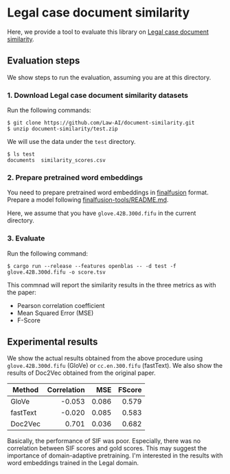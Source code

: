 # Legal case document similarity

Here, we provide a tool to evaluate this library on [Legal case document similarity](https://arxiv.org/abs/2209.12474).

## Evaluation steps

We show steps to run the evaluation, assuming you are at this directory.

### 1. Download Legal case document similarity datasets

Run the following commands:

```shell
$ git clone https://github.com/Law-AI/document-similarity.git
$ unzip document-similarity/test.zip
```

We will use the data under the `test` directory.

```shell
$ ls test
documents  similarity_scores.csv
```

### 2. Prepare pretrained word embeddings

You need to prepare pretrained word embeddings in [finalfusion](https://docs.rs/finalfusion/) format.
Prepare a model following [finalfusion-tools/README.md](../../finalfusion-tools/README.md).

Here, we assume that you have `glove.42B.300d.fifu` in the current directory.

### 3. Evaluate

Run the following command:

```shell
$ cargo run --release --features openblas -- -d test -f glove.42B.300d.fifu -o score.tsv
```

This commnad will report the similarity results in the three metrics as with the paper:

- Pearson correlation coefficient
- Mean Squared Error (MSE)
- F-Score

## Experimental results

We show the actual results obtained from the above procedure using `glove.42B.300d.fifu` (GloVe) or `cc.en.300.fifu` (fastText).
We also show the results of Doc2Vec obtained from the original paper.

| Method   | Correlation |   MSE | FScore |
| -------- | ----------: | ----: | -----: |
| GloVe    |      -0.053 | 0.086 |  0.579 |
| fastText |      -0.020 | 0.085 |  0.583 |
| Doc2Vec  |       0.701 | 0.036 |  0.682 |

Basically, the performance of SIF was poor.
Especially, there was no correlation between SIF scores and gold scores.
This may suggest the importance of domain-adaptive pretraining.
I'm interested in the results with word embeddings trained in the Legal domain.
